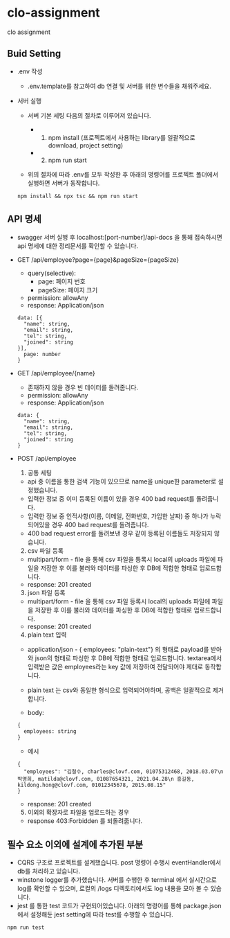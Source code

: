 # clo-assignment
clo assignment


## Buid Setting
+ .env 작성
  + .env.template를 참고하여 db 연결 및 서버를 위한 변수들을 채워주세요. 

+ 서버 실행
  + 서버 기본 세팅
    다음의 절차로 이루어져 있습니다.
    + 1. npm install (프로젝트에서 사용하는 library를 일괄적으로 download, project setting) 
    + 2. npm run start
    
  + 위의 절차에 따라 .env를 모두 작성한 후 아래의 명령어를 프로젝트 폴더에서 실행하면 서버가 동작합니다.
  ```
  npm install && npx tsc && npm run start
  ```
  
## API 명세
+ swagger
  서버 실행 후 localhost:[port-number]/api-docs 을 통해 접속하시면 api 명세에 대한 정리문서를 확인할 수 있습니다.

+ GET /api/employee?page={page}&pageSize={pageSize}
  + query(selective):
    + page: 페이지 번호
    + pageSize: 페이지 크기
  + permission: allowAny
  + response: Application/json
  ```
  data: [{
    "name": string,
    "email": string,
    "tel": string,
    "joined": string
  }],
    page: number
  }
  ```

+ GET /api/employee/{name}
  + 존재하지 않을 경우 빈 데이터를 돌려줍니다.
  + permission: allowAny
  + response: Application/json
  ```
  data: {
    "name": string,
    "email": string,
    "tel": string,
    "joined": string
  }
  ```

+ POST /api/employee
  1) 공통 세팅
    - api 중 이름을 통한 검색 기능이 있으므로 name을 unique한 parameter로 설정했습니다.
    - 입력한 정보 중 이미 등록된 이름이 있을 경우 400 bad request를 돌려줍니다.
    - 입력한 정보 중 인적사항(이름, 이메일, 전화번호, 가입한 날짜) 중 하나가 누락되어있을 경우 400 bad request를 돌려줍니다.
    - 400 bad request error를 돌려보낸 경우 같이 등록된 이름들도 저장되지 않습니다.
  2) csv 파일 등록
    - multipart/form - file 을 통해 csv 파일을 틍록시 local의 uploads 파일에 파일을 저장한 후 이를 불러와 데이터를 파싱한 후 DB에 적합한 형태로 업로드합니다.
    - response: 201 created
    
  3) json 파일 등록
    - multipart/form - file 을 통해 csv 파일 등록시 local의 uploads 파일에 파일을 저장한 후 이를 불러와 데이터를 파싱한 후 DB에 적합한 형태로 업로드합니다.
    - response: 201 created
  
  4) plain text 입력
    - application/json - { employees: "plain-text"} 의 형태로 payload를 받아와 json의 형태로 파싱한 후 DB에 적합한 형태로 업로드합니다. textarea에서 입력받은 값은 employees라는 key 값에 저장하여 전달되어야 제대로 동작합니다. 
    - plain text 는 csv와 동일한 형식으로 입력되어야하며, 공백은 일괄적으로 제거합니다.

    - body:
    ```
    {
      employees: string
    }
    ```
    - 예시
    ```
    {
      "employees": "김철수, charles@clovf.com, 01075312468, 2018.03.07\n 박영희, matilda@clovf.com, 01087654321, 2021.04.28\n 홍길동, kildong.hong@clovf.com, 01012345678, 2015.08.15"
    }
    ```
    - response: 201 created
  5) 이외의 확장자로 파일을 업로드하는 경우
    - response 403:Forbidden 를 되돌려줍니다.

  

## 필수 요소 이외에 설계에 추가된 부분
+ CQRS 구조로 프로젝트를 설계했습니다. post 명령어 수행시 eventHandler에서 db를 처리하고 있습니다.
+ winstone logger를 추가했습니다. 서버를 수행한 후 terminal 에서 실시간으로 log를 확인할 수 있으며, 로컬의 /logs 디렉토리에서도 log 내용을 모아 볼 수 있습니다.
+ jest 를 통한 test 코드가 구현되어있습니다. 아래의 명령어를 통해 package.json 에서 설정해둔 jest setting에 따라 test를 수행할 수 있습니다.
```
npm run test
```
